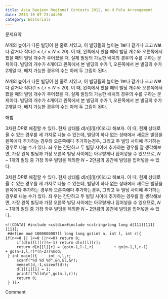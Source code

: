 ```yaml
---
title: Asia Daejeon Regional Contests 2012, no.H Pole Arrangement
date: 2013-10-07 23:44:00
category: Editorials
---
```


문제요약

$N$개의 높이가 다른 빌딩이 한 줄로 서있고, 이 빌딩들의 높이는 $1$보다 같거나 크고 $N$보다 같거나 작다$(1\leq{}l,r\leq{}N\leq{}20)$. 이 때, 왼쪽에서 봤을 때의 빌딩 개수와 오른쪽에서 봤을 때의 빌딩 개수가 주어졌을 때, 실제 빌딩의 가능한 배치의 경우의 수를 구하는 문제이다. 빌딩의 개수가 4개이고 왼쪽에서 본 빌딩의 수가 1, 오른쪽에서 본 빌딩의 수가 2개일 때, 배치 가능한 경우의 수는 아래 두 그림이 된다. 

$N$개의 높이가 다른 빌딩이 한 줄로 서있고, 이 빌딩들의 높이는 $1$보다 같거나 크고 $N$보다 같거나 작다$(1\leq{}l,r\leq{}N\leq{}20)$. 이 때, 왼쪽에서 봤을 때의 빌딩 개수와 오른쪽에서 봤을 때의 빌딩 개수가 주어졌을 때, 실제 빌딩의 가능한 배치의 경우의 수를 구하는 문제이다. 빌딩의 개수가 4개이고 왼쪽에서 본 빌딩의 수가 1, 오른쪽에서 본 빌딩의 수가 2개일 때, 배치 가능한 경우의 수는 아래 두 그림이 된다. 













해법

$3$차원 $DP$로 해결할 수 있다. 현재 상태를 $d[n][l][r]$이라고 해보자. 이 때, 현재 상태로 올 수 있는 경우를 세 가지로 나눌 수 있는데, 빌딩이 하나 없는 상태에서 새로운 빌딩을 왼쪽에다 추가하는 경우와 오른쪽에다 추가하는경우, 그리고 두 빌딩 사이에 추가하는 경우로 나눌 수가 있다. 좌 우는 간단하고 두 빌딩 사이에 추가하는 경우를 잘 생각해보면, 가장 왼쪽 빌딩과 가장 오른쪽 빌딩 사이에는 아무렇게나 집어넣을 수 있으므로, $N-1$개의 빌딩 중 가장 좌우 빌딩을 제외한 $N-2$만큼의 공간에 빌딩을 집어넣을 수 있다.

$3$차원 $DP$로 해결할 수 있다. 현재 상태를 $d[n][l][r]$이라고 해보자. 이 때, 현재 상태로 올 수 있는 경우를 세 가지로 나눌 수 있는데, 빌딩이 하나 없는 상태에서 새로운 빌딩을 왼쪽에다 추가하는 경우와 오른쪽에다 추가하는경우, 그리고 두 빌딩 사이에 추가하는 경우로 나눌 수가 있다. 좌 우는 간단하고 두 빌딩 사이에 추가하는 경우를 잘 생각해보면, 가장 왼쪽 빌딩과 가장 오른쪽 빌딩 사이에는 아무렇게나 집어넣을 수 있으므로, $N-1$개의 빌딩 중 가장 좌우 빌딩을 제외한 $N-2$만큼의 공간에 빌딩을 집어넣을 수 있다.






```
<![CDATA[ #include <cstdio>#include <cstring>long long d[111][111][111];
 #define mod 1000000007ll long long go(int n, int l, int r){     if(n<=0 || l<=0 ||r<=0) return 0;
     if(d[n][l][r]!=-1) return d[n][l][r];
     return d[n][l][r] = (go(n-1,l-1,r)         + go(n-1,l,r-1)         + go(n-1,l,r)*(n-2))%mod;
 } int main(){     int n,l,r;
     scanf("%d %d %d",&n,&l,&r);
     memset(d,-1,sizeof(d));
     d[1][1][1] = 1;
     printf("%lld\n",go(n,l,r));
     return 0;
 } ]]>
```
Comment

